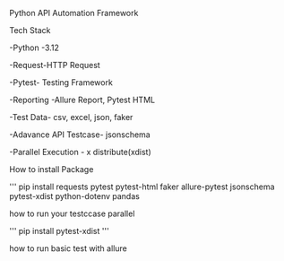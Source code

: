 Python API Automation Framework

Tech Stack

-Python -3.12

-Request-HTTP Request

-Pytest- Testing Framework

-Reporting -Allure Report, Pytest HTML

-Test Data- csv, excel, json, faker

-Adavance API Testcase- jsonschema

-Parallel Execution - x distribute(xdist)

How to install Package

''' pip install requests pytest pytest-html faker allure-pytest jsonschema pytest-xdist python-dotenv pandas

how to run your testccase parallel

''' pip install pytest-xdist '''

how to run basic test with allure 